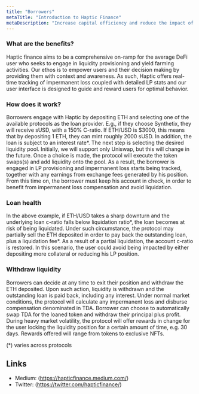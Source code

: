 ```yaml
---
title: "Borrowers"
metaTitle: "Introduction to Haptic Finance"
metaDescription: "Increase capital efficiency and reduce the impact of impermanent loss."
---
```


### What are the benefits?
Haptic finance aims to be a comprehensive on-ramp for the average DeFi user who seeks to engage in liquidity provisioning and yield farming activities. Our ethos is to empower users and their decision making by providing them with context and awareness. As such, Haptic offers real-time tracking of impermanent loss coupled with detailed LP stats and our user interface is designed to guide and reward users for optimal behavior.

### How does it work?

Borrowers engage with Haptic by depositing ETH and selecting one of the available protocols as the loan provider. E.g., if they choose Synthetix, they will receive sUSD, with a 150% C-ratio. If ETH/USD is $3000, this means that by depositing 1 ETH, they can mint roughly 2000 sUSD. In addition, the loan is subject to an interest rate*. The next step is selecting the desired liquidity pool. Initially, we will support only Uniswap, but this will change in the future. Once a choice is made, the protocol will execute the token swaps(s) and add liquidity onto the pool. As a result, the borrower is engaged in LP provisioning and impermanent loss starts being tracked, together with any earnings from exchange fees generated by his position. From this time on, the borrower must keep his account in check, in order to benefit from impermanent loss compensation and avoid liquidation. 

### Loan health

In the above example, if ETH/USD takes a sharp downturn and the underlying loan c-ratio falls below liquidation ratio\*, the loan becomes at risk of being liquidated. Under such circumstance, the protocol may partially sell the ETH deposited in order to pay back the outstanding loan, plus a liquidation fee\*. As a result of a partial liquidation, the account c-ratio is restored. In this scenario, the user could avoid being impacted by either depositing more collateral or reducing his LP position.

 
### Withdraw liquidity

Borrowers can decide at any time to exit their position and withdraw the ETH deposited. Upon such action, liquidity is withdrawn and the outstanding loan is paid back, including any interest. Under normal market conditions, the protocol will calculate any impermanent loss and disburse compensation denominated in TDA. Borrower can choose to automatically swap TDA for the loaned token and withdraw their principal plus profit. During heavy market volatility, the protocol will offer rewards in change for the user locking the liquidity position for a certain amount of time, e.g. 30 days. Rewards offered will range from tokens to exclusive NFTs.

(*) varies across protocols


## Links

* Medium: (https://hapticfinance.medium.com/)
* Twitter: (https://twitter.com/hapticfinance/)